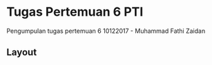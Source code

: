 # Tugas Pertemuan 6 PTI

Pengumpulan tugas pertemuan 6 10122017 - Muhammad Fathi Zaidan

<h2 id="layout"> Layout</h2>

<p align="center">
</p>
